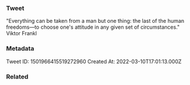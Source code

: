 ### Tweet
"Everything can be taken from a man but one thing: the last of the human freedoms—to choose one's attitude in any given set of circumstances." Viktor Frankl

### Metadata
Tweet ID: 1501966415519272960
Created At: 2022-03-10T17:01:13.000Z

### Related


